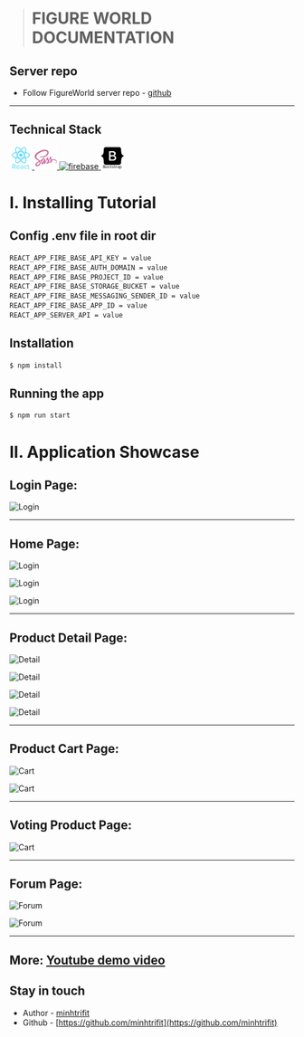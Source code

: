 > # FIGURE WORLD DOCUMENTATION

## Server repo

- Follow FigureWorld server repo - [github](https://github.com/minhtrifit/pern-figure-world-server)

***

## Technical Stack

<p align="left"> <a href="https://reactjs.org/" target="_blank" rel="noreferrer"> <img src="https://raw.githubusercontent.com/devicons/devicon/master/icons/react/react-original-wordmark.svg" alt="react" width="40" height="40"/> <a href="https://sass-lang.com" target="_blank" rel="noreferrer"> <img src="https://raw.githubusercontent.com/devicons/devicon/master/icons/sass/sass-original.svg" alt="sass" width="40" height="40"/> </a> <a href="https://firebase.google.com/" target="_blank" rel="noreferrer"> <img src="https://www.vectorlogo.zone/logos/firebase/firebase-icon.svg" alt="firebase" width="40" height="40"/> </a> <a href="https://getbootstrap.com" target="_blank" rel="noreferrer"> <img src="https://raw.githubusercontent.com/devicons/devicon/master/icons/bootstrap/bootstrap-plain-wordmark.svg" alt="bootstrap" width="40" height="40"/> </a> </p>

# I. Installing Tutorial

## Config .env file in root dir

```bash
REACT_APP_FIRE_BASE_API_KEY = value
REACT_APP_FIRE_BASE_AUTH_DOMAIN = value
REACT_APP_FIRE_BASE_PROJECT_ID = value
REACT_APP_FIRE_BASE_STORAGE_BUCKET = value
REACT_APP_FIRE_BASE_MESSAGING_SENDER_ID = value
REACT_APP_FIRE_BASE_APP_ID = value
REACT_APP_SERVER_API = value
```

## Installation

```bash
$ npm install
```

## Running the app

```bash
$ npm run start
```

# II. Application Showcase

## Login Page:

![Login](https://res.cloudinary.com/dn2h31tcb/image/upload/v1696662519/Figure%20Word/showcase/login_i5zeb1.png)

***

## Home Page:

![Login](https://res.cloudinary.com/dn2h31tcb/image/upload/v1696662542/Figure%20Word/showcase/home_wft73y.png)

![Login](https://res.cloudinary.com/dn2h31tcb/image/upload/v1696662540/Figure%20Word/showcase/home2_dfrjgz.png)

![Login](https://res.cloudinary.com/dn2h31tcb/image/upload/v1696662527/Figure%20Word/showcase/home4_vix55b.png)

***

## Product Detail Page:

![Detail](https://res.cloudinary.com/dn2h31tcb/image/upload/v1696662520/Figure%20Word/showcase/detail_txsak0.png)

![Detail](https://res.cloudinary.com/dn2h31tcb/image/upload/v1696662521/Figure%20Word/showcase/detail3_zk5qhh.png)

![Detail](https://res.cloudinary.com/dn2h31tcb/image/upload/v1696662520/Figure%20Word/showcase/detail2_ducmoi.png)

![Detail](https://res.cloudinary.com/dn2h31tcb/image/upload/v1696662540/Figure%20Word/showcase/detail5_svrxmj.png)

***

## Product Cart Page:

![Cart](https://res.cloudinary.com/dn2h31tcb/image/upload/v1696662519/Figure%20Word/showcase/cart_wxehg6.png)

![Cart](https://res.cloudinary.com/dn2h31tcb/image/upload/v1696662519/Figure%20Word/showcase/cart2_bwth71.png)

***

## Voting Product Page:

![Cart](https://res.cloudinary.com/dn2h31tcb/image/upload/v1696662520/Figure%20Word/showcase/vote_jn8rhp.png)

***

## Forum Page:

![Forum](https://res.cloudinary.com/dn2h31tcb/image/upload/v1696662540/Figure%20Word/showcase/forum_euqhrb.png)

![Forum](https://res.cloudinary.com/dn2h31tcb/image/upload/v1696662540/Figure%20Word/showcase/forum2_exlbkw.png)

***

## More: [Youtube demo video](https://www.youtube.com/watch?v=7dAkC-3clqM)

## Stay in touch

- Author - [minhtrifit](https://github.com/minhtrifit)
- Github - [https://github.com/minhtrifit](https://github.com/minhtrifit)
